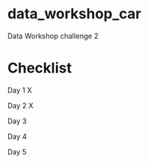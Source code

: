 # data_workshop_car
Data Workshop challenge 2

# Checklist

Day 1 X

Day 2 X

Day 3 

Day 4 

Day 5 
